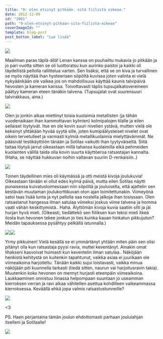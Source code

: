 ```yaml
---
title: "9: olen etsinyt pitkään. sitä fiilistä oikeaa."
date: 2012-12-09
id: "1061"
path: "9-olen-etsinyt-pitkaan-sita-fiilista-oikeaa"
coverImageId: ""
template: blog-post
post_button_label: "Lue lisää"
---
```


[![](/images/k9.jpg)](http://4.bp.blogspot.com/-GMcox22kGMQ/UMTP1H6R4AI/AAAAAAAADSQ/rKybUlBvkw4/s1600/k9.jpg)

Maailman paras täplä-ällä! Lenan kanssa on puuhailtu mukavia jo pitkään ja jo pari vuotta sitten se oli luottoratsu kun aurinko paistoi ja kaikki oli täydellistä pellolla rallittelua varten. Sen lisäksi, että se on kiva ja turvallinen se myös näyttää ihan hysteerisen söpöltä kuvissa joten valinta ei vielä nykyäänkään ole vaikea jos on mahdollisuus käyttää kaunis talvipäivä hevosten ja kameran kanssa. Toivottavasti täplis tupsujalkatovereineen päätyy kameran eteen tänäkin talvena. (Tupsujalat ovat suurensuuri talvirakkaus, aina.)

[![](/images/IMG_0147x.JPG)](http://3.bp.blogspot.com/-8ClfmortBdY/UMTTvvCmjHI/AAAAAAAADUE/vhC8jANcbSI/s1600/IMG_0147x.JPG)

Olen jo jonkin aikaa miettinyt toisia kuolaimia metallisten (ja tähän vuodenaikaan ihan kammottavan kylmien) kolmipalojen tilalle ja eilen sellaiset löytyivät. Itse en ole kovin suuri nivelien ystävä, mutten vielä ole keksinyt yhtäkään hyvää syytä sille, joten kumipäälysteiset nivelet ovat oikein tervetulleet ja varmasti kylmiä metallikuolaimia mielyttävämmät. Ne pääsivät testikäyttöön tänään ja Sotilas vaikutti ihan tyytyväiseltä. Siitä taitaa löytyä jarrut oikeastaan millä tahansa kuolaimilla eikä pehmeiden kuolainten välillä taida olla kovin suurta käyttöeroa ratsastajan kannalta. (Haha, se näyttää hukkuvan noihin valtavan suuriin D-renkaisiin..)

[![](/images/IMG_0120y.JPG)](http://3.bp.blogspot.com/-IzvG1nEBM1k/UMTZRZDXTHI/AAAAAAAADWQ/lxTI5luPaAQ/s1600/IMG_0120y.JPG)

Toinen täydellinen mies oli käymässä ja otti meistä kivoja joulukuvia! Oikeastaan tänään ei ollut edes kylmä päivä, mutta eilen Sotilas näytti punaisessa kuivatusloimessaan niin söpöltä ja jouluiselta, että ajattelin sen kestävän muutaman joulukorttikuvan oton ajan loimitettunakin. Viimeyönä satoi taas lisää lunta ja nyt pellolla saa nostella jalkoja ihan tosissaan. Olen ratsastanut hangessa ilman satulaa viimeksi joskus viime talvena ja homma vaati vähän keskittymistä.. Haha. Älyttömän kivoja kuvia saatiin silti ja jäi hurjan hyvä mieli. (Oikeasti, tiedättekö sen fiiliksen kun tekisi mieli itkeä ilosta kun hevonen tekee jonkun jo ties kuinka kauan hinkatun pikkujutun? Meidän tapauksessa pysähtyy pelkällä istunnalla.)

[![](/images/IMG_0110x.JPG)](http://3.bp.blogspot.com/-d9k5fjNOgwo/UMTUmPady8I/AAAAAAAADUM/dirsReL3pnU/s1600/IMG_0110x.JPG)[![](/images/IMG_0158x.JPG)](http://2.bp.blogspot.com/-ihQRG8SvxQ8/UMTUoKne_0I/AAAAAAAADUc/6OCyyWLsQHs/s1600/IMG_0158x.JPG)

Yrmy pikkuinen! Vielä kesällä se ei ymmärtänyt yhtään miten päin sen olisi pitänyt olla kun ratsastaja pyysi ravia, muttei keventänyt. Ainakin omat lihakseni kasvoivat huimasti kun keventelin ilman satulaa.. Näköjään henkistä kehitystä on kuitenkin tapahtunut, vaikka asiaa ei juurikaan ole viimeaikoina harjoiteltu. Tänään kaikki sujui loistavasti, vaikka minua näköjään piti kuunnella tarkasti (tiedä sitten, naurun vai harjoitusravin takia). Muutenkin koko hevonen on mennyt hurjasti eteenpäin viimeaikoina. Laukkaaminen onnistuu liinassa helpompaan suuntaan jo useamman kierroksen verran ja ravi alkaa vähitellen asettua kohdilleen vaikeammassa kierroksessa. Keväällä ehkä jopa valmis ratsastustunneille?

[![](/images/IMG_0183x.JPG)](http://4.bp.blogspot.com/-kYsjFfHvdjg/UMTUpM8PQvI/AAAAAAAADUk/W3FTOZ6-efg/s1600/IMG_0183x.JPG)

<3

PS. Haen perjantaina tämän joulun ehdottomasti parhaan joululahjan itselleni ja Sotilaalle!

[![](/images/ak.jpg)](http://1.bp.blogspot.com/-nP6gCNMj9Bw/UMTP3qYBnhI/AAAAAAAADSY/MS5R3U85F1I/s1600/ak.jpg)
